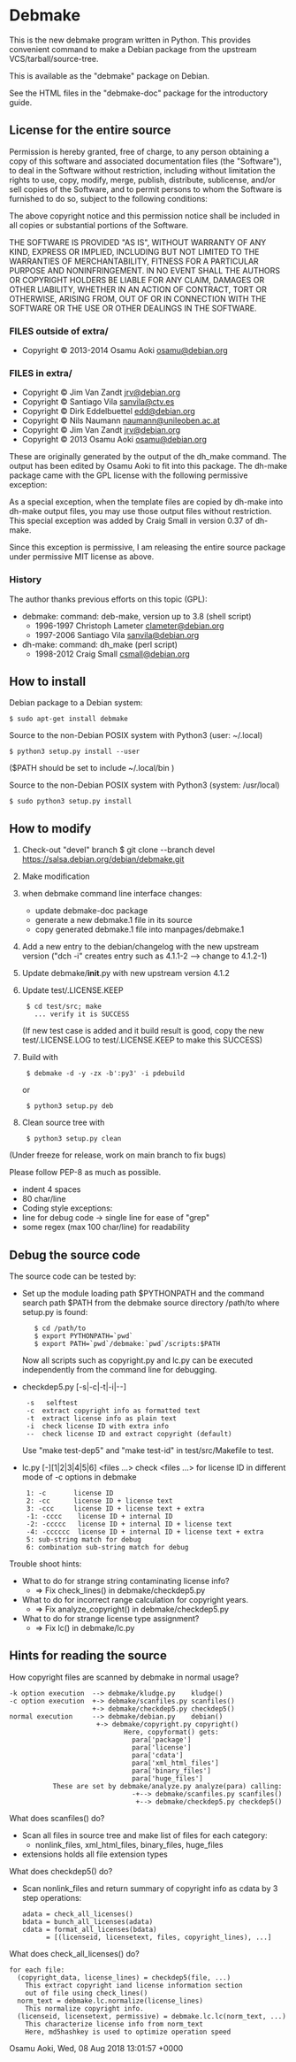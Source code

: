# Debmake

This is the new debmake program written in Python.  This provides convenient
command to make a Debian package from the upstream VCS/tarball/source-tree.

This is available as the "debmake" package on Debian.

See the HTML files in the "debmake-doc" package for the introductory guide.

## License for the entire source

Permission is hereby granted, free of charge, to any person obtaining a
copy of this software and associated documentation files (the "Software"),
to deal in the Software without restriction, including without limitation
the rights to use, copy, modify, merge, publish, distribute, sublicense,
and/or sell copies of the Software, and to permit persons to whom the
Software is furnished to do so, subject to the following conditions:

The above copyright notice and this permission notice shall be included
in all copies or substantial portions of the Software.

THE SOFTWARE IS PROVIDED "AS IS", WITHOUT WARRANTY OF ANY KIND, EXPRESS
OR IMPLIED, INCLUDING BUT NOT LIMITED TO THE WARRANTIES OF
MERCHANTABILITY, FITNESS FOR A PARTICULAR PURPOSE AND NONINFRINGEMENT.
IN NO EVENT SHALL THE AUTHORS OR COPYRIGHT HOLDERS BE LIABLE FOR ANY
CLAIM, DAMAGES OR OTHER LIABILITY, WHETHER IN AN ACTION OF CONTRACT,
TORT OR OTHERWISE, ARISING FROM, OUT OF OR IN CONNECTION WITH THE
SOFTWARE OR THE USE OR OTHER DEALINGS IN THE SOFTWARE.

### FILES outside of extra/

  * Copyright © 2013-2014 Osamu Aoki <osamu@debian.org>

### FILES in extra/
  * Copyright © Jim Van Zandt <jrv@debian.org>
  * Copyright © Santiago Vila <sanvila@ctv.es>
  * Copyright © Dirk Eddelbuettel <edd@debian.org>
  * Copyright © Nils Naumann <naumann@unileoben.ac.at>
  * Copyright © Jim Van Zandt <jrv@debian.org>
  * Copyright © 2013 Osamu Aoki <osamu@debian.org>
  
These are originally generated by the output of the dh_make command.  The
output has been edited by Osamu Aoki to fit into this package.  The dh-make
package came with the GPL license with the following permissive exception:

  As a special exception, when the template files are copied by dh-make into
  dh-make output files, you may use those output files without restriction.
  This special exception was added by Craig Small in version 0.37 of dh-make.

Since this exception is permissive, I am releasing the entire source package
under permissive MIT license as above.

### History

The author thanks previous efforts on this topic (GPL):
 * debmake: command: deb-make, version up to 3.8         (shell script)
   * 1996-1997 Christoph Lameter <clameter@debian.org>
   * 1997-2006 Santiago Vila <sanvila@debian.org>
 * dh-make: command: dh_make                             (perl script)
   * 1998-2012 Craig Small <csmall@debian.org>

## How to install

Debian package to a Debian system:

    $ sudo apt-get install debmake

Source to the non-Debian POSIX system with Python3 (user: ~/.local)

    $ python3 setup.py install --user

($PATH should be set to include ~/.local/bin )

Source to the non-Debian POSIX system with Python3 (system: /usr/local)

    $ sudo python3 setup.py install

## How to modify

1. Check-out "devel" branch
   $ git clone --branch devel https://salsa.debian.org/debian/debmake.git 

2. Make modification
3. when debmake command line interface changes:
      * update debmake-doc package
      * generate a new debmake.1 file in its source
      * copy generated debmake.1 file into manpages/debmake.1
4. Add a new entry to the debian/changelog with the new upstream version
   ("dch -i" creates entry such as 4.1.1-2 --> change to 4.1.2-1)
5. Update debmake/__init__.py with new upstream version 4.1.2
6. Update test/.LICENSE.KEEP

        $ cd test/src; make
          ... verify it is SUCCESS

   (If new test case is added and it build result is good, copy the new
   test/.LICENSE.LOG to test/.LICENSE.KEEP to make this SUCCESS)

7. Build with

        $ debmake -d -y -zx -b':py3' -i pdebuild

   or

        $ python3 setup.py deb

8. Clean source tree with

        $ python3 setup.py clean

(Under freeze for release, work on main branch to fix bugs)

Please follow PEP-8 as much as possible.
 * indent 4 spaces
 * 80 char/line
 *  Coding style exceptions:
   * line for debug code -> single line for ease of "grep"
   * some regex (max 100 char/line) for readability

## Debug the source code

The source code can be tested by:
 * Set up the module loading path $PYTHONPATH and the command search path $PATH
   from the debmake source directory /path/to where setup.py is found:

          $ cd /path/to
          $ export PYTHONPATH=`pwd`
          $ export PATH=`pwd`/debmake:`pwd`/scripts:$PATH

   Now all scripts such as copyright.py and lc.py can be executed
   independently from the command line for debugging.

 * checkdep5.py [-s|-c|-t|-i|--] <file>
   
        -s	 selftest
        -c  extract copyright info as formatted text
        -t  extract license info as plain text
        -i  check license ID with extra info
        --  check license ID and extract copyright (default)

   Use "make test-dep5" and "make test-id" in test/src/Makefile to test.

 * lc.py [-][1|2|3|4|5|6] <files ...>
   check <files ...> for license ID in different mode of -c options in debmake

        1: -c       license ID
        2: -cc      license ID + license text
        3: -ccc     license ID + license text + extra
        -1: -cccc    license ID + internal ID
        -2: -ccccc   license ID + internal ID + license text
        -4: -cccccc  license ID + internal ID + license text + extra
        5: sub-string match for debug
        6: combination sub-string match for debug

Trouble shoot hints:
 * What to do for strange string contaminating license info?
   *  => Fix check_lines()       in debmake/checkdep5.py
 * What to do for incorrect range calculation for copyright years.
   *  => Fix analyze_copyright() in debmake/checkdep5.py
 * What to do for strange license type assignment?
   * => Fix lc()                in debmake/lc.py

## Hints for reading the source

How copyright files are scanned by debmake in normal usage?

    -k option execution  --> debmake/kludge.py    kludge()
    -c option execution  +-> debmake/scanfiles.py scanfiles()
                         +-> debmake/checkdep5.py checkdep5()
    normal execution     --> debmake/debian.py    debian()
                          +-> debmake/copyright.py copyright()
                                 Here, copyformat() gets:
                                   para['package']
                                   para['license']
                                   para['cdata']
                                   para['xml_html_files']
                                   para['binary_files']
                                   para['huge_files']
               These are set by debmake/analyze.py analyze(para) calling:
                                   -+--> debmake/scanfiles.py scanfiles()
                                    +--> debmake/checkdep5.py checkdep5()

What does scanfiles() do?
  * Scan all files in source tree and make list of files for each category:
    * nonlink_files, xml_html_files, binary_files, huge_files
  * extensions holds all file extension types

What does checkdep5() do?
  * Scan nonlink_files and return summary of copyright info as cdata
  by 3 step operations:

        adata = check_all_licenses()
        bdata = bunch_all_licenses(adata)
        cdata = format_all_licenses(bdata)
              = [(licenseid, licensetext, files, copyright_lines), ...]

What does check_all_licenses() do?

    for each file:
      (copyright_data, license_lines) = checkdep5(file, ...)
        This extract copyright iand license information section
        out of file using check_lines()
      norm_text = debmake.lc.normalize(license_lines)
        This normalize copyright info.
      (licenseid, licensetext, permissive) = debmake.lc.lc(norm_text, ...)
        This characterize license info from norm_text
        Here, md5hashkey is used to optimize operation speed

Osamu Aoki, Wed, 08 Aug 2018 13:01:57 +0000

